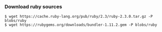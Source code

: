 ### Download ruby sources

```
$ wget https://cache.ruby-lang.org/pub/ruby/2.3/ruby-2.3.0.tar.gz -P blobs/ruby
$ wget https://rubygems.org/downloads/bundler-1.11.2.gem -P blobs/ruby
```
